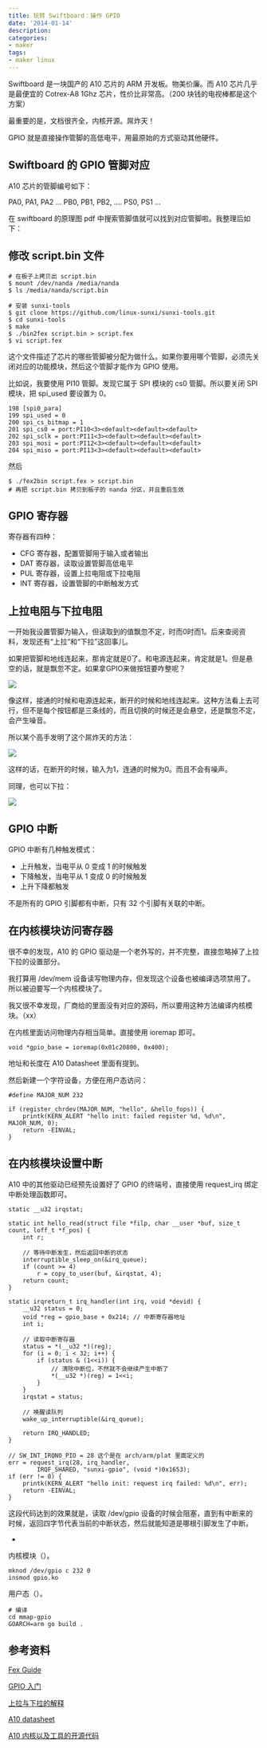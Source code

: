 ```yaml
---
title: 玩转 Swiftboard：操作 GPIO
date: '2014-01-14'
description:
categories:
- maker
tags:
- maker linux
---
```



Swiftboard 是一块国产的 A10 芯片的 ARM 开发板。物美价廉。而 A10 芯片几乎是最便宜的 Cotrex-A8 1Ghz 芯片，性价比非常高。（200 块钱的电视棒都是这个方案）

最重要的是，文档很齐全，内核开源。屌炸天！

GPIO 就是直接操作管脚的高低电平，用最原始的方式驱动其他硬件。

Swiftboard 的 GPIO 管脚对应
-
A10 芯片的管脚编号如下：

PA0, PA1, PA2 ... PB0, PB1, PB2, .... PS0, PS1 ...

在 swiftboard 的原理图 pdf 中搜索管脚值就可以找到对应管脚啦。我整理后如下：


修改 script.bin 文件
-

	# 在板子上拷贝出 script.bin
	$ mount /dev/nanda /media/nanda
	$ ls /media/nanda/script.bin

	# 安装 sunxi-tools
	$ git clone https://github.com/linux-sunxi/sunxi-tools.git
	$ cd sunxi-tools
	$ make 
	$ ./bin2fex script.bin > script.fex
	$ vi script.fex

这个文件描述了芯片的哪些管脚被分配为做什么。如果你要用哪个管脚，必须先关闭对应的功能模块，然后这个管脚才能作为 GPIO 使用。

比如说，我要使用 PI10 管脚。发现它属于 SPI 模块的 cs0 管脚。所以要关闭 SPI 模块，把 spi_used 要设置为 0。

	198 [spi0_para]
	199 spi_used = 0
	200 spi_cs_bitmap = 1
	201 spi_cs0 = port:PI10<3><default><default><default>
	202 spi_sclk = port:PI11<3><default><default><default>
	203 spi_mosi = port:PI12<3><default><default><default>
	204 spi_miso = port:PI13<3><default><default><default>

然后 

	$ ./fex2bin script.fex > script.bin
	# 再把 script.bin 拷贝到板子的 nanda 分区，并且重启生效

GPIO 寄存器
-
寄存器有四种：

* CFG 寄存器，配置管脚用于输入或者输出
* DAT 寄存器，读取设置管脚高低电平
* PUL 寄存器，设置上拉电阻或下拉电阻
* INT 寄存器，设置管脚的中断触发方式

上拉电阻与下拉电阻
-
一开始我设置管脚为输入，但读取到的值飘忽不定，时而0时而1。后来查阅资料，发现还有“上拉”和“下拉”这回事儿。

如果把管脚和地线连起来，那肯定就是0了。和电源连起来，肯定就是1。但是悬空的话，就是飘忽不定。如果拿GPIO来做按钮要咋整呢？

![](img/swiftboard-gpio/switch-1.png)

像这样，接通的时候和电源连起来，断开的时候和地线连起来。这种方法看上去可行，但不是每个按钮都是三条线的，而且切换的时候还是会悬空，还是飘忽不定，会产生噪音。

所以某个高手发明了这个屌炸天的方法：

![](img/swiftboard-gpio/switch-2.png)

这样的话，在断开的时候，输入为1，连通的时候为0。而且不会有噪声。

同理，也可以下拉：

![](img/swiftboard-gpio/switch-3.png)

GPIO 中断
-
GPIO 中断有几种触发模式：

* 上升触发，当电平从 0 变成 1 的时候触发
* 下降触发，当电平从 1 变成 0 的时候触发
* 上升下降都触发

不是所有的 GPIO 引脚都有中断，只有 32 个引脚有关联的中断。

在内核模块访问寄存器
-
很不幸的发现，A10 的 GPIO 驱动是一个老外写的，并不完整，直接忽略掉了上拉下拉的设置部分。

我打算用 /dev/mem 设备读写物理内存，但发现这个设备也被编译选项禁用了。
所以被迫要写一个内核模块了。

我又很不幸发现，厂商给的里面没有对应的源码，所以要用这种方法编译内核模块。（xx）

在内核里面访问物理内存相当简单。直接使用 ioremap 即可。

	void *gpio_base = ioremap(0x01c20800, 0x400);

地址和长度在 A10 Datasheet 里面有提到。

然后新建一个字符设备，方便在用户态访问：

	#define MAJOR_NUM 232

	if (register_chrdev(MAJOR_NUM, "hello", &hello_fops)) {
		printk(KERN_ALERT "hello init: failed register %d, %d\n", MAJOR_NUM, 0);
		return -EINVAL;
	}

在内核模块设置中断
-
A10 中的其他驱动已经预先设置好了 GPIO 的终端号，直接使用 request_irq 绑定中断处理函数即可。

	static __u32 irqstat;

	static int hello_read(struct file *filp, char __user *buf, size_t count, loff_t *f_pos) {
		int r;

		// 等待中断发生，然后返回中断的状态
		interruptible_sleep_on(&irq_queue);
		if (count >= 4)
			r = copy_to_user(buf, &irqstat, 4);
		return count;
	}

	static irqreturn_t irq_handler(int irq, void *devid) {
		__u32 status = 0;
		void *reg = gpio_base + 0x214; // 中断寄存器地址
		int i;
	
		// 读取中断寄存器
		status = *(__u32 *)(reg);
		for (i = 0; i < 32; i++) {
			if (status & (1<<i)) {
				// 清除中断位，不然就不会继续产生中断了
				*(__u32 *)(reg) = 1<<i;
			}
		}
		irqstat = status;

		// 唤醒读队列
		wake_up_interruptible(&irq_queue);
	
		return IRQ_HANDLED;
	}

	// SW_INT_IRQNO_PIO = 28 这个是在 arch/arm/plat 里面定义的
	err = request_irq(28, irq_handler,
			IRQF_SHARED, "sunxi-gpio", (void *)0x1653);
	if (err != 0) {
		printk(KERN_ALERT "hello init: request irq failed: %d\n", err);
		return -EINVAL;
	}

这段代码达到的效果就是，读取 /dev/gpio 设备的时候会阻塞，直到有中断来的时候，返回四字节代表当前的中断状态，然后就能知道是哪根引脚发生了中断。

-
内核模块（）。
	
	mknod /dev/gpio c 232 0
	insmod gpio.ko

用户态（）。

	# 编译
	cd mmap-gpio
	GOARCH=arm go build .


参考资料
-
[Fex Guide](http://linux-sunxi.org/Fex_Guide)

[GPIO 入门](https://github.com/cubieplayer/Cubian/wiki/GPIO%E5%85%A5%E9%97%A8)

[上拉与下拉的解释](http://www.thebox.myzen.co.uk/Tutorial/Inputs.html)

[A10 datasheet](http://linux-sunxi.org/A10)

[A10 内核以及工具的开源代码](https://github.com/linux-sunxi)
